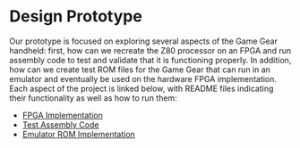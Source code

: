 # Design Prototype
Our prototype is focused on exploring several aspects of the Game Gear handheld: first, how can we recreate the Z80 processor on an FPGA and run assembly code to test and validate that it is functioning properly. In addition, how can we create test ROM files for the Game Gear that can run in an emulator and eventually be used on the hardware FPGA implementation. Each aspect of the project is linked below, with README files indicating their functionality as well as how to run them:
- [FPGA Implementation](A-Z80/)
- [Test Assembly Code]()
- [Emulator ROM Implementation]()

